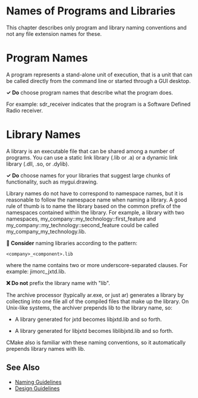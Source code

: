 # Names of Programs and Libraries

This chapter describes only program and library naming conventions and not any file extension names for these.

# Program Names

A program represents a stand-alone unit of execution, that is a unit that can be called directly from the command line
or started through a GUI desktop.

**✓ Do** choose program names that describe what the program does.

For example: sdr_receiver indicates that the program is a Software Defined Radio receiver.

# Library Names

A library is an executable file that can be shared among a number of programs. You can use a static link
library (.lib or .a) or a dynamic link library (.dll, .so, or .dylib). 

**✓ Do** choose names for your libraries that suggest large chunks of functionality, such as mygui.drawing.

Library names do not have to correspond to namespace names, but it is reasonable to follow the namespace name
when naming a library. A good rule of thumb is to name the library based on the common prefix of the namespaces contained
within the library. For example, a library with two namespaces, my_company::my_technology::first_feature and
my_company::my_technology::second_feature could be called my_company_my_technology.lib.

**🤔 Consider** naming libraries according to the pattern:
```
<company>_<component>.lib
```
where the name contains two or more underscore-separated clauses. For example: jimorc_jxtd.lib.

**❌ Do not** prefix the library name with "lib".

The archive processor (typically ar.exe, or just ar) generates a library by collecting into one file all of the compiled files that make up the library. On Unix-like systems, the archiver prepends lib to the library name, so:

* A library generated for jxtd becomes libjxtd.lib and so forth.

* A library generated for libjxtd becomes liblibjxtd.lib and so forth.

CMake also is familiar with these naming conventions, so it automatically prepends library names with lib.

## See Also

* [Naming Guidelines](naming_guidelines.md)
* [Design Guidelines](../design_guidelines/design_guidelines.md)